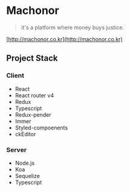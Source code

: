 # Machonor

> it's a platform where money buys justice.

[http://machonor.co.kr](http://machonor.co.kr)

## Project Stack

### Client
  - React
  - React router v4
  - Redux
  - Typescript
  - Redux-pender
  - Immer
  - Styled-compoenents
  - ckEditor

### Server
  - Node.js
  - Koa
  - Sequelize
  - Typescript
  
